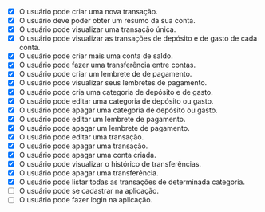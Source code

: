 - [x] O usuário pode criar uma nova transação.
- [x] O usuário deve poder obter um resumo da sua conta.
- [x] O usuário pode visualizar uma transação única.
- [x] O usuário pode visualizar as transações de depósito e de gasto de cada conta.
- [x] O usuário pode criar mais uma conta de saldo.
- [x] O usuário pode fazer uma transferência entre contas.
- [x] O usuário pode criar um lembrete de de pagamento.
- [x] O usuário pode visualizar seus lembretes de pagamento.
- [x] O usuário pode cria uma categoria de depósito e de gasto.
- [x] O usuário pode editar uma categoria de depósito ou gasto.
- [x] O usuário pode apagar uma categoria de depósito ou gasto.
- [x] O usuário pode editar um lembrete de pagamento.
- [x] O usuário pode apagar um lembrete de pagamento.
- [x] O usuário pode editar uma transação.
- [x] O usuário pode apagar uma transação.
- [x] O usuário pode apagar uma conta criada.
- [x] O usuário pode visualizar o histórico de transferências.
- [x] O usuário pode apagar uma transferência.
- [x] O usuário pode listar todas as transações de determinada categoria.
- [ ] O usuário pode se cadastrar na aplicação.
- [ ] O usuário pode fazer login na aplicação.